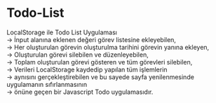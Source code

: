 # Todo-List
LocalStorage ile Todo List Uygulaması</br>
-> İnput alanına eklenen değeri görev listesine ekleyebilen,</br>
-> Her oluşturulan görevin oluşturulma tarihini görevin yanına ekleyen,</br>
-> Oluşturulan görevi silebilen ve düzenleyebilen,</br>
-> Toplam oluşturulan görevi gösteren ve tüm görevleri silebilen,</br>
-> Verileri LocalStorage kaydedip yapılan tüm işlemlerin</br>
-> aynısını gerçekleştirebilen ve bu sayede sayfa yenilenmesinde uygulamanın sıfırlanmasının </br>
-> önüne geçen bir Javascript Todo uygulamasıdır.
